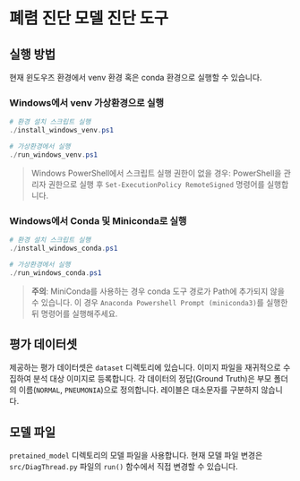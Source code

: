 # 폐렴 진단 모델 진단 도구

## 실행 방법

현재 윈도우즈 환경에서 venv 환경 혹은 conda 환경으로 실행할 수 있습니다.

### Windows에서 venv 가상환경으로 실행

```ps1
# 환경 설치 스크립트 실행
./install_windows_venv.ps1

# 가상환경에서 실행
./run_windows_venv.ps1
```

> Windows PowerShell에서 스크립트 실행 권한이 없을 경우: PowerShell을 관리자 권한으로 실행 후 `Set-ExecutionPolicy RemoteSigned` 명령어를 실행합니다.

### Windows에서 Conda 및 Miniconda로 실행

```ps1
# 환경 설치 스크립트 실행
./install_windows_conda.ps1

# 가상환경에서 실행
./run_windows_conda.ps1
```

> **주의**: MiniConda를 사용하는 경우 conda 도구 경로가 Path에 추가되지 않을 수 있습니다. 이 경우 `Anaconda Powershell Prompt (miniconda3)`를 실행한 뒤 명령어를 실행해주세요.

## 평가 데이터셋

제공하는 평가 데이터셋은 `dataset` 디렉토리에 있습니다. 이미지 파일을 재귀적으로 수집하여 분석 대상 이미지로 등록합니다. 각 데이터의 정답(Ground Truth)은 부모 폴더의 이름(`NORMAL`, `PNEUMONIA`)으로 정의합니다. 레이블은 대소문자를 구분하지 않습니다.

## 모델 파일

`pretained_model` 디렉토리의 모델 파일을 사용합니다. 현재 모델 파일 변경은 `src/DiagThread.py` 파일의 `run()` 함수에서 직접 변경할 수 있습니다.
